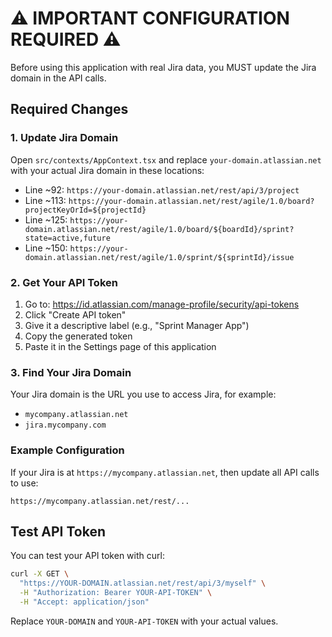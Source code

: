 # ⚠️ IMPORTANT CONFIGURATION REQUIRED ⚠️

Before using this application with real Jira data, you MUST update the Jira domain in the API calls.

## Required Changes

### 1. Update Jira Domain

Open `src/contexts/AppContext.tsx` and replace `your-domain.atlassian.net` with your actual Jira domain in these locations:

- Line ~92: `https://your-domain.atlassian.net/rest/api/3/project`
- Line ~113: `https://your-domain.atlassian.net/rest/agile/1.0/board?projectKeyOrId=${projectId}`
- Line ~125: `https://your-domain.atlassian.net/rest/agile/1.0/board/${boardId}/sprint?state=active,future`
- Line ~150: `https://your-domain.atlassian.net/rest/agile/1.0/sprint/${sprintId}/issue`

### 2. Get Your API Token

1. Go to: https://id.atlassian.com/manage-profile/security/api-tokens
2. Click "Create API token"
3. Give it a descriptive label (e.g., "Sprint Manager App")
4. Copy the generated token
5. Paste it in the Settings page of this application

### 3. Find Your Jira Domain

Your Jira domain is the URL you use to access Jira, for example:

- `mycompany.atlassian.net`
- `jira.mycompany.com`

### Example Configuration

If your Jira is at `https://mycompany.atlassian.net`, then update all API calls to use:

```
https://mycompany.atlassian.net/rest/...
```

## Test API Token

You can test your API token with curl:

```bash
curl -X GET \
  "https://YOUR-DOMAIN.atlassian.net/rest/api/3/myself" \
  -H "Authorization: Bearer YOUR-API-TOKEN" \
  -H "Accept: application/json"
```

Replace `YOUR-DOMAIN` and `YOUR-API-TOKEN` with your actual values.
